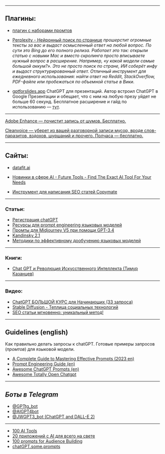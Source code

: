 

--- 

## Плагины:

- [плагин с наборами промтов](https://chatonai.org/)

- [Perplexity - Нейронный поиск по странице](https://chrome.google.com/webstore/detail/perplexity-ask-ai/hlgbcneanomplepojfcnclggenpcoldo)
	*прошерстит огромные тексты за вас и выдаст осмысленный ответ на любой вопрос. По сути это Bing до его полного релиза.
	Работает это так: открыли статью с новыми Mac и вместо скролинга просто вписываете нужный вопрос в расширение. Например, «у какой модели самые большой аккум?». Это не просто поиск по стране, ИИ соберёт инфу и выдаст структурированный ответ.
	Отличный инструмент для ежедневного использования: найти ответ на Reddit, StackOverflow, PDF-файле или пробежаться по объемной статье в Вики.*	

- [gptforslides.app](https://www.gptforslides.app/)
	ChatGPT для презентаций. Автор встроил ChatGPT в Google Презентации и обещает, что с ним на любую презу уйдет не больше 60 секунд. 
	Бесплатное расширение и гайд по использованию — [тут](https://www.gptforslides.app/).



---

[Adobe Enhance  — почистит запись от шумов. Бесплатно.](https://podcast.adobe.com/enhance)

[Cleanvoice  — уберет из вашей разговорной записи мусор, вроде слов-паразитов, вздохов, шуршаний и прочего. Полчаса — бесплатно.](https://tunebat.com/Vocal-Remover)



--- 

## Сайты:

- [datafit.ai](https://datafit.ai/)

- [Новинки в сфере AI - Future Tools - Find The Exact AI Tool For Your Needs](https://www.futuretools.io/)
- [Инструмент для написания SEO статей Copymate](https://copymate.app/)


---

### Статьи:
- [Регистрация chatGPT](Регистрация-GPT.md)
- [Ресурсы для prompt engineering языковых моделей](Ресурсы%20для%20prompt%20engineering.md)
- [Промты для Midjourney V5 при помощи GPT-3,4](Промты%20для%20Midjourney%20V5%20при%20помощи%20GPT-3,4.md)
- [Kandinsky 2.1](Kandinsky.md)
- [Методики по эффективному дообучению  языковых моделей](Методики%20по%20эффективному%20дообучению%20%20языковых%20моделей.md)


---

### Книги:
- [Chat GPT и Революция Искусственного Интеллекта (Тимур Казанцев)](ChatGPT.и.Революция.ИИ.pdf)


---

### Видео:
- [ChatGPT БОЛЬШОЙ КУРС для Начинающих (33 запроса)](https://youtube.com/watch?v=ntACspNRNXk&t=5)
- [Stable Diffusion - Теплица социальных технологий](Stable%20Diffusion%20-%20Теплица%20социальных%20технологий.md)
- [SEO статьи мгновенно: уникальный метод!](https://www.youtube.com/watch?v=EIdh084dgoE)


---

## Guidelines (english)
Как правильно делать запросы к chatGPT.
Готовые примеры запросов (*промтов*) для языковой модели.

- [A Complete Guide to Mastering Effective Prompts (2023 en)](ChatGPT.Prompts.Mastering.pdf)
- [Prompt Engineering Guide (en)](https://github.com/dair-ai/Prompt-Engineering-Guide)
- [Awesome ChatGPT Prompts (en)](https://github.com/f/awesome-chatgpt-prompts)
- [Awesome Totally Open Chatgpt](https://github.com/nichtdax/awesome-totally-open-chatgpt)

---

## *Боты в Telegram*

- [@GPTtg_bot](https://t.me/GPTtg_bot)
- [@AIGPT4bot](https://t.me/AIGPT4bot)
- [@JWGPT3_bot (ChatGPT and DALL-E 2)](https://t.me/JWGPT3_bot)

---

- [100 AI Tools](100.AI.Tools.xlsx)
- [20 приложений с AI для всего на свете](20%20приложений%20с%20AI%20для%20всего%20на%20свете.md)
- [100 prompts for Audience Building](100%20prompts%20for%20Audience%20Building.md)
- [chatGPT.some.prompts](chatGPT.some.prompts.md)
